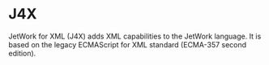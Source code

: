 # J4X

JetWork for XML (J4X) adds XML capabilities to the JetWork language. It is based on the legacy ECMAScript for XML standard (ECMA-357 second edition).